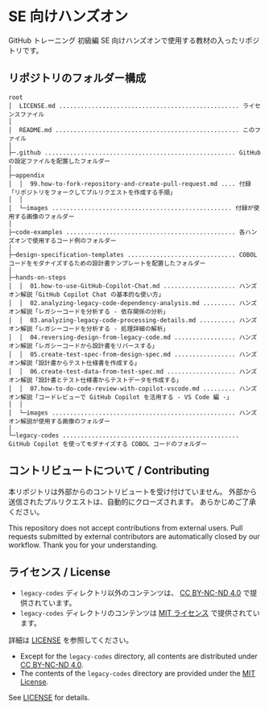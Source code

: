 # SE 向けハンズオン

GitHub トレーニング 初級編 SE 向けハンズオンで使用する教材の入ったリポジトリです。

## リポジトリのフォルダー構成

```plaintext
root
│  LICENSE.md .................................................. ライセンスファイル
│
│  README.md ................................................... このファイル
│
├─.github ..................................................... GitHubの設定ファイルを配置したフォルダー
│
├─appendix
│  │  99.how-to-fork-repository-and-create-pull-request.md .... 付録「リポジトリをフォークしてプルリクエストを作成する手順」
│  │
│  └─images .................................................. 付録が使用する画像のフォルダー
│
├─code-examples ............................................... 各ハンズオンで使用するコード例のフォルダー
│
├─design-specification-templates .............................. COBOL コードをモダナイズするための設計書テンプレートを配置したフォルダー
│
├─hands-on-steps
│  │  01.how-to-use-GitHub-Copilot-Chat.md .................... ハンズオン解説「GitHub Copilot Chat の基本的な使い方」
│  │  02.analyzing-legacy-code-dependency-analysis.md ......... ハンズオン解説「レガシーコードを分析する - 依存関係の分析」
│  │  03.analyzing-legacy-code-processing-details.md .......... ハンズオン解説「レガシーコードを分析する - 処理詳細の解析」
│  │  04.reversing-design-from-legacy-code.md ................. ハンズオン解説「レガシーコードから設計書をリバースする」
│  │  05.create-test-spec-from-design-spec.md ................. ハンズオン解説「設計書からテスト仕様書を作成する」
│  │  06.create-test-data-from-test-spec.md ................... ハンズオン解説「設計書とテスト仕様書からテストデータを作成する」
│  │  07.how-to-do-code-review-with-copilot-vscode.md ......... ハンズオン解説「コードレビューで GitHub Copilot を活用する - VS Code 編 -」
│  │
│  └─images ................................................... ハンズオン解説が使用する画像のフォルダー
│
└─legacy-codes ................................................. GitHub Copilot を使ってモダナイズする COBOL コードのフォルダー
```

## コントリビュートについて / Contributing

本リポジトリは外部からのコントリビュートを受け付けていません。
外部から送信されたプルリクエストは、自動的にクローズされます。
あらかじめご了承ください。

This repository does not accept contributions from external users.
Pull requests submitted by external contributors are automatically closed by our workflow.
Thank you for your understanding.

## ライセンス / License

- `legacy-codes` ディレクトリ以外のコンテンツは、 [CC BY-NC-ND 4.0](https://creativecommons.org/licenses/by-nc-nd/4.0/deed.ja) で提供されています。
- `legacy-codes` ディレクトリのコンテンツは [MIT ライセンス](./legacy-codes/LICENSE) で提供されています。

詳細は [LICENSE](/LICENSE.md) を参照してください。

- Except for the `legacy-codes` directory, all contents are distributed under [CC BY-NC-ND 4.0](https://creativecommons.org/licenses/by-nc-nd/4.0/).
- The contents of the `legacy-codes` directory are provided under the [MIT License](./legacy-codes/LICENSE).

See [LICENSE](/LICENSE.md) for details.
